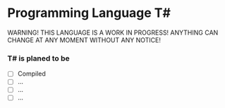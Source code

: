 # Programming Language T#

WARNING! THIS LANGUAGE IS A WORK IN PROGRESS! ANYTHING CAN CHANGE AT ANY MOMENT WITHOUT ANY NOTICE!

### T# is planed to be

- [ ] Compiled
- [ ] ...
- [ ] ...
- [ ] ...